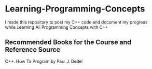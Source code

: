 # Learning-Programming-Concepts
I made this repository to post my C++ code  and document my progress while  Learning  All  Programming  Concepts with C++


## Recommended Books for the  Course and Reference Source

C++. How To Program  by Paul J. Deitel 
